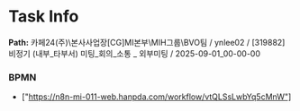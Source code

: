 # Task Info

**Path:** 카페24(주)\본사사업장\[CG]MI본부\MIH그룹\BVO팀 / ynlee02 / [319882] 비정기 (내부_타부서) 미팅_회의_소통 _ 외부미팅 / 2025-09-01_00-00-00

### BPMN
- ["https://n8n-mi-011-web.hanpda.com/workflow/vtQLSsLwbYq5cMnW"]

